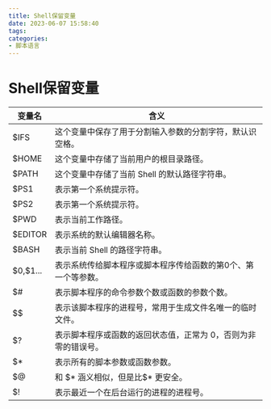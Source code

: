 ```yaml
---
title: Shell保留变量
date: 2023-06-07 15:58:40
tags:
categories: 
- 脚本语言
---
```

# Shell保留变量

| 变量名       | 含义                               |
| --------- | -------------------------------- |
| $IFS      | 这个变量中保存了用于分割输入参数的分割字符，默认识空格。     |
| $HOME     | 这个变量中存储了当前用户的根目录路径。              |
| $PATH     | 这个变量中存储了当前 Shell 的默认路径字符串。       |
| $PS1      | 表示第一个系统提示符。                      |
| $PS2      | 表示第一个系统提示符。                      |
| $PWD      | 表示当前工作路径。                        |
| $EDITOR   | 表示系统的默认编辑器名称。                    |
| $BASH     | 表示当前 Shell 的路径字符串。               |
| $0,\$1... | 表示系统传给脚本程序或脚本程序传给函数的第0个、第一个等参数。  |
| $#        | 表示脚本程序的命令参数个数或函数的参数个数。           |
| $$        | 表示该脚本程序的进程号，常用于生成文件名唯一的临时文件。     |
| $?        | 表示脚本程序或函数的返回状态值，正常为 0，否则为非零的错误号。 |
| $*        | 表示所有的脚本参数或函数参数。                  |
| $@        | 和 \$* 涵义相似，但是比\$* 更安全。           |
| $!        | 表示最近一个在后台运行的进程的进程号。              |



